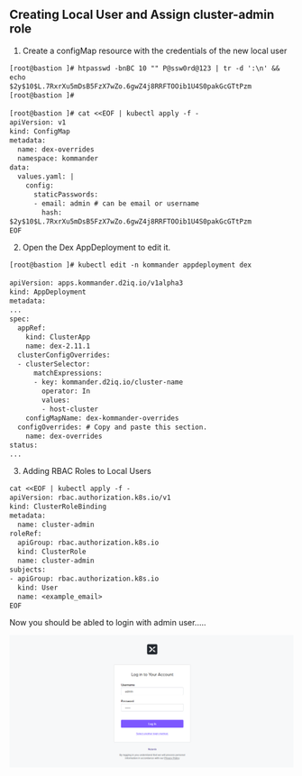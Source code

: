 Creating Local User and Assign cluster-admin role 
---

1. Create a configMap resource with the credentials of the new local user

```
[root@bastion ]# htpasswd -bnBC 10 "" P@ssw0rd@123 | tr -d ':\n' && echo
$2y$10$L.7RxrXu5mDsB5FzX7wZo.6gwZ4j8RRFTOOib1U4S0pakGcGTtPzm
[root@bastion ]# 

[root@bastion ]# cat <<EOF | kubectl apply -f -
apiVersion: v1
kind: ConfigMap
metadata:
  name: dex-overrides
  namespace: kommander
data:
  values.yaml: |
    config:
      staticPasswords:
      - email: admin # can be email or username
        hash: $2y$10$L.7RxrXu5mDsB5FzX7wZo.6gwZ4j8RRFTOOib1U4S0pakGcGTtPzm
EOF
```
2. Open the Dex AppDeployment to edit it.
```
[root@bastion ]# kubectl edit -n kommander appdeployment dex

apiVersion: apps.kommander.d2iq.io/v1alpha3
kind: AppDeployment
metadata:
...
spec:
  appRef:
    kind: ClusterApp
    name: dex-2.11.1
  clusterConfigOverrides:
  - clusterSelector:
      matchExpressions:
      - key: kommander.d2iq.io/cluster-name
        operator: In
        values:
        - host-cluster
    configMapName: dex-kommander-overrides
  configOverrides: # Copy and paste this section.
    name: dex-overrides
status:
...

```

3. Adding RBAC Roles to Local Users

```
cat <<EOF | kubectl apply -f -
apiVersion: rbac.authorization.k8s.io/v1
kind: ClusterRoleBinding
metadata:
  name: cluster-admin
roleRef:
  apiGroup: rbac.authorization.k8s.io
  kind: ClusterRole
  name: cluster-admin
subjects:
- apiGroup: rbac.authorization.k8s.io
  kind: User
  name: <example_email>
EOF

```

Now you should be abled to login with admin user.....

!["Alt text"](https://github.com/LinuxNerdBTW/NutanixKubernetesPlatform/blob/main/Practices/Creating-Local-Users-After-the-Kommander-Installation/Screenshot%202024-12-23%20220149.png?raw=true)

